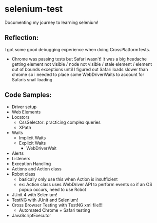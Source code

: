 # selenium-test
Documenting my journey to learning selenium!

## Reflection:
I got some good debugging experience when doing CrossPlatformTests. 
 - Chrome was passing tests but Safari wasn't! It was a big headache getting element not visible / node not visible / stale element / element out of bounds exceptions until I figured out Safari loads slower than chrome so i needed to place some WebDriverWaits to account for Safaris snail loading. 

## Code Samples:
 - Driver setup
 - Web Elements
 - Locators
   - CssSelector: practicing complex queries 
   - XPath
 - Waits
   - Implicit Waits
   - Explicit Waits
     - WebDriverWait
 - Alerts
 - Listeners
 - Exception Handling
 - Actions and Action class 
 - Robot class
   - basically only use this when Action is insufficient 
   - ex: Action class uses WebDriver API to perform events so if an OS popup occurs, need to use Robot
 - JUnit 4 with Selenium!
 - TestNG with JUnit and Selenium!
 - Cross Browser Testing with TestNG xml file!!!
   - Automated Chrome + Safari testing 
 - JavaScriptExecutor
